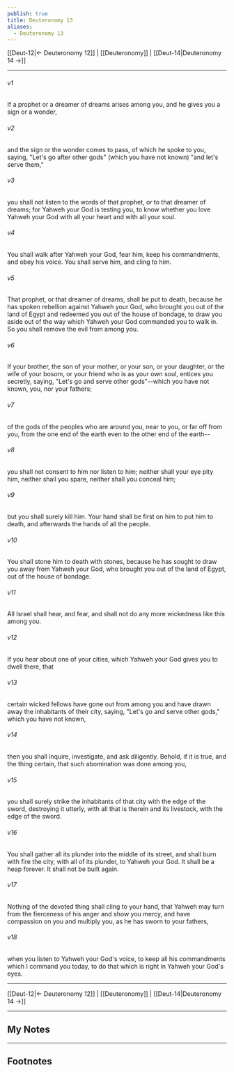 ```yaml
---
publish: true
title: Deuteronomy 13
aliases:
  - Deuteronomy 13
---
```


[[Deut-12|← Deuteronomy 12]] | [[Deuteronomy]] | [[Deut-14|Deuteronomy 14 →]]
***



###### v1 
If a prophet or a dreamer of dreams arises among you, and he gives you a sign or a wonder, 

###### v2 
and the sign or the wonder comes to pass, of which he spoke to you, saying, "Let's go after other gods" (which you have not known) "and let's serve them," 

###### v3 
you shall not listen to the words of that prophet, or to that dreamer of dreams; for Yahweh your God is testing you, to know whether you love Yahweh your God with all your heart and with all your soul. 

###### v4 
You shall walk after Yahweh your God, fear him, keep his commandments, and obey his voice. You shall serve him, and cling to him. 

###### v5 
That prophet, or that dreamer of dreams, shall be put to death, because he has spoken rebellion against Yahweh your God, who brought you out of the land of Egypt and redeemed you out of the house of bondage, to draw you aside out of the way which Yahweh your God commanded you to walk in. So you shall remove the evil from among you. 

###### v6 
If your brother, the son of your mother, or your son, or your daughter, or the wife of your bosom, or your friend who is as your own soul, entices you secretly, saying, "Let's go and serve other gods"--which you have not known, you, nor your fathers; 

###### v7 
of the gods of the peoples who are around you, near to you, or far off from you, from the one end of the earth even to the other end of the earth-- 

###### v8 
you shall not consent to him nor listen to him; neither shall your eye pity him, neither shall you spare, neither shall you conceal him; 

###### v9 
but you shall surely kill him. Your hand shall be first on him to put him to death, and afterwards the hands of all the people. 

###### v10 
You shall stone him to death with stones, because he has sought to draw you away from Yahweh your God, who brought you out of the land of Egypt, out of the house of bondage. 

###### v11 
All Israel shall hear, and fear, and shall not do any more wickedness like this among you. 

###### v12 
If you hear about one of your cities, which Yahweh your God gives you to dwell there, that 

###### v13 
certain wicked fellows have gone out from among you and have drawn away the inhabitants of their city, saying, "Let's go and serve other gods," which you have not known, 

###### v14 
then you shall inquire, investigate, and ask diligently. Behold, if it is true, and the thing certain, that such abomination was done among you, 

###### v15 
you shall surely strike the inhabitants of that city with the edge of the sword, destroying it utterly, with all that is therein and its livestock, with the edge of the sword. 

###### v16 
You shall gather all its plunder into the middle of its street, and shall burn with fire the city, with all of its plunder, to Yahweh your God. It shall be a heap forever. It shall not be built again. 

###### v17 
Nothing of the devoted thing shall cling to your hand, that Yahweh may turn from the fierceness of his anger and show you mercy, and have compassion on you and multiply you, as he has sworn to your fathers, 

###### v18 
when you listen to Yahweh your God's voice, to keep all his commandments which I command you today, to do that which is right in Yahweh your God's eyes.

***
[[Deut-12|← Deuteronomy 12]] | [[Deuteronomy]] | [[Deut-14|Deuteronomy 14 →]]

---
## My Notes

---
## Footnotes